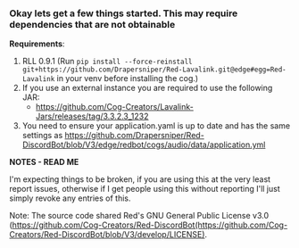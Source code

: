 ### Okay lets get a few things started. This may require dependencies that are not obtainable


**Requirements**:
1. RLL 0.9.1 (Run `pip install --force-reinstall git+https://github.com/Drapersniper/Red-Lavalink.git@edge#egg=Red-Lavalink` in your venv before installing the cog.)
2. If you use an external instance you are required to use the following JAR:
    - <https://github.com/Cog-Creators/Lavalink-Jars/releases/tag/3.3.2.3_1232>
3. You need to ensure your application.yaml is up to date and has the same settings as <https://github.com/Drapersniper/Red-DiscordBot/blob/V3/edge/redbot/cogs/audio/data/application.yml>



**NOTES - READ ME**

I'm expecting things to be broken, if you are using this at the very least report issues, otherwise if I get people using this without reporting I'll just simply revoke any entries of this.


Note: The source code shared Red's GNU General Public License v3.0 (https://github.com/Cog-Creators/Red-DiscordBot(https://github.com/Cog-Creators/Red-DiscordBot/blob/V3/develop/LICENSE).
